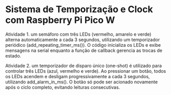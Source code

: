 # Sistema de Temporização e Clock com  Raspberry Pi Pico W

Atividade 1.
um semáforo com três LEDs (vermelho, amarelo e verde) alterna automaticamente a cada 3 segundos, utilizando um temporizador periódico (add_repeating_timer_ms()). O código inicializa os LEDs e exibe mensagens na serial enquanto a função de callback gerencia as trocas de estado.

Atividade 2.
um temporizador de disparo único (one-shot) é utilizado para controlar três LEDs (azul, vermelho e verde). Ao pressionar um botão, todos os LEDs acendem e desligam progressivamente a cada 3 segundos, utilizando add_alarm_in_ms(). O botão só pode ser acionado novamente após o ciclo completo, evitando leituras consecutivas.
